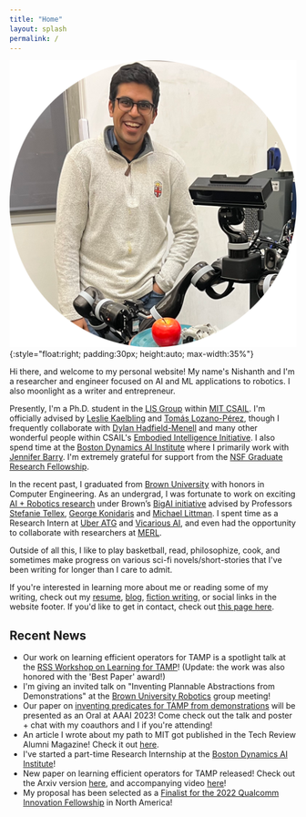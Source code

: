 ```yaml
---
title: "Home"
layout: splash
permalink: /
---
```


![Me](/images/me_circle.png){:style="float:right; padding:30px; height:auto; max-width:35%"}

Hi there, and welcome to my personal website! My name's Nishanth and I'm a researcher and engineer focused on AI and ML applications to robotics. I also moonlight as a writer and entrepreneur.

Presently, I'm a Ph.D. student in the [LIS Group](https://lis.csail.mit.edu/) within [MIT CSAIL](https://www.csail.mit.edu/). I'm officially advised by [Leslie Kaelbling](https://www.csail.mit.edu/person/leslie-kaelbling) and [Tomás Lozano-Pérez](https://people.csail.mit.edu/tlp/), though I frequently collaborate with [Dylan Hadfield-Menell](https://scholar.google.com/citations?user=4mVPFQ8AAAAJ&hl=en) and many other wonderful people within CSAIL's [Embodied Intelligence Initiative](https://ei.csail.mit.edu/). I also spend time at the [Boston Dynamics AI Institute](https://theaiinstitute.com/) where I primarily work with [Jennifer Barry](https://www.linkedin.com/in/jennifer-barry-742a0799/). I'm extremely grateful for support from the [NSF Graduate Research Fellowship](https://engineering.brown.edu/news/2021-03-29/nsf-graduate-research-award).

In the recent past, I graduated from [Brown University](https://www.brown.edu/) with honors in Computer Engineering. As an undergrad, I was fortunate to work on exciting [AI + Robotics research](https://nishanthjkumar.com/research/) under Brown’s [BigAI initiative](http://bigai.cs.brown.edu/) advised by Professors [Stefanie Tellex](https://cs.brown.edu/people/stellex/), [George Konidaris](http://cs.brown.edu/people/gdk/) and [Michael Littman](http://cs.brown.edu/~mlittman/). I spent time as a Research Intern at [Uber ATG](https://www.uber.com/ca/en/atg/research-and-development/) and [Vicarious AI](https://www.vicarious.com/), and even had the opportunity to collaborate with researchers at [MERL](https://www.merl.com/research/). 

Outside of all this, I like to play basketball, read, philosophize, cook, and sometimes make progress on various sci-fi novels/short-stories that I've been writing for longer than I care to admit.

If you're interested in learning more about me or reading some of my writing, check out my [resume](/misc_files/Nishanth_Resume.pdf), [blog](http://nishanthjkumar.com/blog/), [fiction writing](http://nishanthjkumar.com/fiction/), or social links in the website footer. If you'd like to get in contact, check out [this page here](/contact-me/).

## Recent News
* Our work on learning efficient operators for TAMP is a spotlight talk at the [RSS Workshop on Learning for TAMP](https://zt-yang.github.io/rss23-l4tamp-workshop/)! (Update: the work was also honored with the 'Best Paper' award!)
* I'm giving an invited talk on "Inventing Plannable Abstractions from Demonstrations" at the [Brown University Robotics](http://robotics.cs.brown.edu/) group meeting!
* Our paper on [inventing predicates for TAMP from demonstrations](https://arxiv.org/abs/2203.09634) will be presented as an Oral at AAAI 2023! Come check out the talk and poster + chat with my coauthors and I if you're attending!
* An article I wrote about my path to MIT got published in the Tech Review Alumni Magazine! Check it out [here](https://www.technologyreview.com/2022/12/19/1064005/rerouting/). 
* I've started a part-time Research Internship at the [Boston Dynamics AI Institute](https://theaiinstitute.com/)!
* New paper on learning efficient operators for TAMP released! Check out the Arxiv version [here](https://arxiv.org/abs/2208.07737), and accompanying video [here](https://www.youtube.com/watch?v=FRb6nU5w0i0)!
* My proposal has been selected as a [Finalist for the 2022 Qualcomm Innovation Fellowship](https://www.qualcomm.com/research/university-relations/innovation-fellowship/2022-north-america) in North America!
